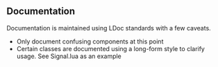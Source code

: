 ## Documentation

Documentation is maintained using LDoc standards with a few caveats. 

* Only document confusing components at this point
* Certain classes are documented using a long-form style to clarify usage. See Signal.lua as an example